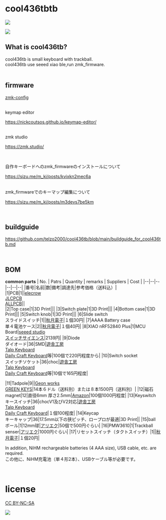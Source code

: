 # cool436tbtb


![](img/img00002.jpg)

![](img/img00001.jpg)

## What is cool436tb?

cool436tb is small keyboard with trackball.
<br>
cool436tb use seeed xiao ble,run zmk_firmware.
<br>
<br>

## firmware

[zmk-config](https://github.com/telzo2000/zmk-config-cool436tb)

<br>
keymap editor

https://nickcoutsos.github.io/keymap-editor/

<br>
zmk studio

https://zmk.studio/

<br>

自作キーボードへのzmk_firmwareのインストールについて

https://sizu.me/m_ki/posts/kvixkn2mec6a

<br>
zmk_firmwareでのキーマップ編集について

https://sizu.me/m_ki/posts/m3devs7be5km

<br>

## buildguide

https://github.com/telzo2000/cool436tb/blob/main/buildguide_for_cool436tb.md


<br>

## BOM

<b>common parts</b>
| No. | Patrs | Quantity | remarks | Suppliers | Cost |
|--|--|--|--|--|--|
|番号|名前|数|備考|調達先|参考価格（送料込）|<br>
|1|PCB|1||[elecrow](https://www.elecrow.com)<br>[JLCPCB](https://jlcpcb.com)<br>[ALLPCB](https://www.allpcb.com)||<br>
|2|Top case|1|3D Print|||
|3|Switch plate|1|3D Print|||
|4|Bottom case|1|3D Print|||
|5|Switch knob|1|3D Print|||
|6|Slide switch<br>スライドスイッチ|1||[秋月電子](https://akizukidenshi.com/catalog/g/g115370/)|１個30円|
|7|AAAA Battery case<br>単４電池ケース|2||[秋月電子](https://akizukidenshi.com/catalog/g/g102670/)|１個40円|
|8|XIAO nRF52840 Plus|1|MCU Board|[seeed studio](https://www.seeedstudio.com/Seeed-Studio-XIAO-nRF52840-Plus-p-6359.html)<br>[スイッチサイエンス](https://www.switch-science.com/products/10468?srsltid=AfmBOop922ZEHWC7FqFZZKFmG-2YqUAAqYu5usYdPweG1f1-7KqjcMUV)|2139円|
|9|Diode<br>ダイオード|36|SMD|[遊舎工房](https://yushakobo.jp)<br>[Talp Keyboard](https://talpkeyboard.net)<br>[Daily Craft Keyboard](https://shop.dailycraft.jp)等|100個で220円程度から|
|10|Switch socket<br>スイッチソケット|36|choc|[遊舎工房](https://yushakobo.jp)<br>[Talp Keyboard](https://talpkeyboard.net)<br>[Daily Craft Keyboard](https://shop.dailycraft.jp)等|10個で165円程度|

|11|Tadpole|9||[Geon works](https://geon.works/products/tadpole)<br>[GREEN KEYS](https://shop.green-keys.info/products/tadpole)|14本６ドル（送料別）または８本1500円（送料別）|
|12|磁石<br>magnet|12|直径6mm 厚さ2.5mm|[Amazon](https://www.amazon.co.jp/ネオジム磁石マグネット-厚さ3mm、直径6mm-100個-キッチン用品-お絵かきボード/dp/B0DBVDYWMZ?pd_rd_w=XFlUT&content-id=amzn1.sym.dda44ccf-639a-4efd-aff3-76822c86cb09&pf_rd_p=dda44ccf-639a-4efd-aff3-76822c86cb09&pf_rd_r=5HZ6E1FJKZPQSEBZ5BDH&pd_rd_wg=PHCbF&pd_rd_r=e9e131a8-a5d9-4404-851b-3d1f65d4a93f&pd_rd_i=B0DBVDYWMZ&psc=1&ref_=pd_bap_d_grid_rp_0_7_pr_t)|100個1000円程度|
|13|Keyswitch<br>キースイッチ|36|chocV1及びV2対応|[遊舎工房](https://yushakobo.jp)<br>[Talp Keyboard](https://talpkeyboard.net)<br>[Daily Craft Keyboard](https://shop.dailycraft.jp)|１個100程度|
|14|Keycap<br>キーキャップ|36|17.5mm以下の狭ピッチ、ロープロが最適|3D Print||
|15|ball<br>ボール|1|12mm球|[アリエク](https://ja.aliexpress.com/item/1005004971601859.html?spm=a2g0o.order_list.order_list_main.40.1af1585acsTIVI&gatewayAdapt=glo2jpn)|50個で500円ぐらい|
|16|PMW3610|1|Trackball senser|[アリエク](https://ja.aliexpress.com/item/1005007622547772.html?spm=a2g0o.order_list.order_list_main.45.72e8585aVqU7cH&gatewayAdapt=glo2jpn)|1000円ぐらい|
|17|リセットスイッチ（タクトスイッチ）|1||[秋月電子](https://akizukidenshi.com/catalog/g/g108073/)|１個20円|


In addition, NiHM rechargeable batteries (4 AAA size), USB cable, etc. are required.
<br>
この他に、NiHM充電池（単４形2本）、USBケーブル等が必要です。
<br>

<br>





# license

[CC BY-NC-SA](https://creativecommons.org/licenses/by-nc-sa/4.0/deed.ja)

![](img/by-nc-sa.png)
